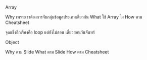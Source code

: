 Array

Why
    เพราะเราต้องการจับกลุ่มข้อมูลประเภทเดียวกัน
What
    ใช้ Array ไง
How
    ตาม Cheatsheet

จุดแข็งอีกเรื่องคือ loop แต่ยังไม่สอน เดี๋ยวสอนวันจันทร์


Object

Why
    ตาม Slide
What
    ตาม Slide
How
    ตาม Cheatsheet
    
